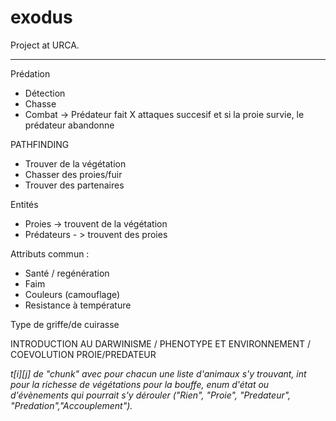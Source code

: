 # exodus
Project at URCA.

------------------------------------------------------------------

Prédation
- Détection
- Chasse
- Combat -> Prédateur fait X attaques succesif et si la proie survie, le prédateur abandonne



PATHFINDING
- Trouver de la végétation
- Chasser des proies/fuir
- Trouver des partenaires



Entités

- Proies -> trouvent de la végétation
- Prédateurs - > trouvent des proies


Attributs commun :
- Santé / regénération
- Faim
- Couleurs (camouflage)
- Resistance à température


Type de griffe/de cuirasse


INTRODUCTION AU DARWINISME / PHENOTYPE ET ENVIRONNEMENT / COEVOLUTION PROIE/PREDATEUR

*t[i][j] de "chunk" avec pour chacun une liste d'animaux s'y trouvant, int pour la richesse de végétations pour la bouffe, enum d'état ou d'évènements qui pourrait s'y dérouler ("Rien", "Proie", "Predateur", "Predation","Accouplement").*
